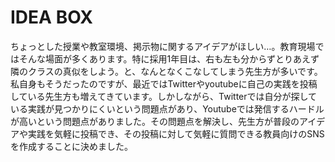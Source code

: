 # IDEA BOX

ちょっとした授業や教室環境、掲示物に関するアイデアがほしい…。教育現場ではそんな場面が多くあります。特に採用1年目は、右も左も分からずとりあえず隣のクラスの真似をしよう。と、なんとなくこなしてしまう先生方が多いです。私自身もそうだったのですが、最近ではTwitterやyoutubeに自己の実践を投稿している先生方も増えてきています。しかしながら、Twitterでは自分が探している実践が見つかりにくいという問題点があり、Youtubeでは発信するハードルが高いという問題点がありました。その問題点を解決し、先生方が普段のアイデアや実践を気軽に投稿でき、その投稿に対して気軽に質問できる教員向けのSNSを作成することに決めました。



